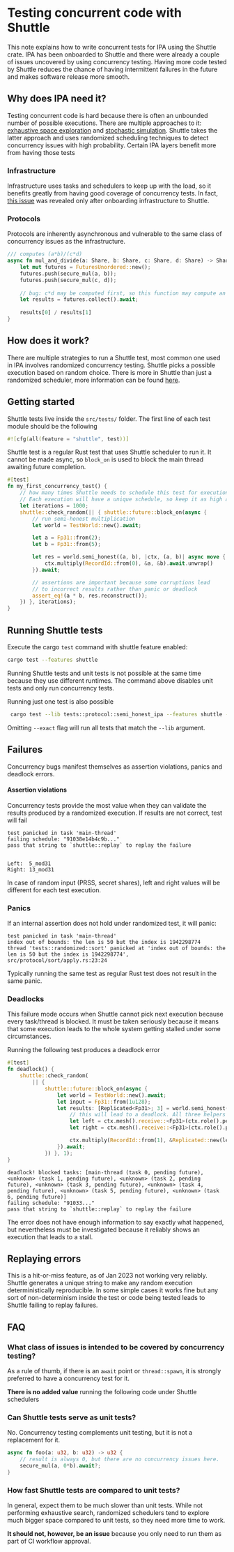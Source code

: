 # Testing concurrent code with Shuttle

This note explains how to write concurrent tests for IPA using the Shuttle crate. IPA has been onboarded to Shuttle and
there were already a couple of issues uncovered by using concurrency testing. Having more code tested by Shuttle reduces
the chance of having intermittent failures in the future and makes software release more smooth.

## Why does IPA need it?

Testing concurrent code is hard because there is often an unbounded number of possible executions. There are multiple
approaches to it: [exhaustive space exploration](https://docs.rs/loom/latest/loom/) and [stochastic simulation](https://www.microsoft.com/en-us/research/wp-content/uploads/2016/02/asplos277-pct.pdf). Shuttle takes the latter approach and uses randomized
scheduling techniques to detect concurrency issues with high probability. Certain IPA layers benefit more from having
those tests

### Infrastructure
Infrastructure uses tasks and schedulers to keep up with the load, so it benefits greatly from having good coverage
of concurrency tests. In fact, [this issue](https://github.com/private-attribution/ipa/issues/256) was revealed only
after onboarding infrastructure to Shuttle.

### Protocols
Protocols are inherently asynchronous and vulnerable to the same class of concurrency issues as the infrastructure.

```rust
/// computes (a*b)/(c*d)
async fn mul_and_divide(a: Share, b: Share, c: Share, d: Share) -> Share {
    let mut futures = FuturesUnordered::new();
    futures.push(secure_mul(a, b));
    futures.push(secure_mul(c, d));
    
    // bug: c*d may be computed first, so this function may compute an inverse of the intended result
    let results = futures.collect().await;
    
    results[0] / results[1]
}
```


## How does it work?

There are multiple strategies to run a Shuttle test, most common one used in IPA involves randomized concurrency testing.
Shuttle picks a possible execution based on random choice. There is more in Shuttle than just a randomized scheduler, more information can be found
[here](https://docs.rs/shuttle/latest/shuttle/scheduler/index.html).

## Getting started

Shuttle tests live inside the `src/tests/` folder. The first line of each test module should be the following

```rust
#![cfg(all(feature = "shuttle", test))]
```

Shuttle test is a regular Rust test that uses Shuttle scheduler to run it. It cannot be made async, so `block_on` is used
to block the main thread awaiting future completion.

```rust
#[test]
fn my_first_concurrency_test() {
    // how many times Shuttle needs to schedule this test for execution.
    // Each execution will have a unique schedule, so keep it as high as possible.
    let iterations = 1000; 
    shuttle::check_random(|| { shuttle::future::block_on(async {
        // run semi-honest multiplication
        let world = TestWorld::new().await;

        let a = Fp31::from(2);
        let b = Fp31::from(5);

        let res = world.semi_honest((a, b), |ctx, (a, b)| async move { 
            ctx.multiply(RecordId::from(0), &a, &b).await.unwrap() 
        }).await;

        // assertions are important because some corruptions lead
        // to incorrect results rather than panic or deadlock
        assert_eq!(a * b, res.reconstruct());
    }) }, iterations);
}
```

## Running Shuttle tests

Execute the cargo `test` command with shuttle feature enabled:
```bash
cargo test --features shuttle
```

Running Shuttle tests and unit tests is not possible at the same time because they use different runtimes. 
The command above disables unit tests and only run concurrency tests. 

Running just one test is also possible

```bash
 cargo test --lib tests::protocol::semi_honest_ipa --features shuttle --exact
```

Omitting `--exact` flag will run all tests that match the `--lib` argument.

## Failures

Concurrency bugs manifest themselves as assertion violations, panics and deadlock errors.

#### Assertion violations 
Concurrency tests provide the most value when they can validate the results produced by a randomized execution. If results
are not correct, test will fail

```
test panicked in task 'main-thread'
failing schedule: "91038e14b4c9b..."
pass that string to `shuttle::replay` to replay the failure


Left:  5_mod31
Right: 13_mod31
```

In case of random input (PRSS, secret shares), left and right values will be different for each test execution.

### Panics
If an internal assertion does not hold under randomized test, it will panic:

```
test panicked in task 'main-thread'
index out of bounds: the len is 50 but the index is 1942298774
thread 'tests::randomized::sort' panicked at 'index out of bounds: the len is 50 but the index is 1942298774', src/protocol/sort/apply.rs:23:24
```

Typically running the same test as regular Rust test does not result in the same panic. 


### Deadlocks
This failure mode occurs when Shuttle cannot pick next execution because every task/thread is blocked. It must be taken seriously because it means
that some execution leads to the whole system getting stalled under some circumstances.

Running the following test produces a deadlock error

```rust
#[test]
fn deadlock() {
    shuttle::check_random(
        || {
            shuttle::future::block_on(async {
                let world = TestWorld::new().await;
                let input = Fp31::from(1u128);
                let results: [Replicated<Fp31>; 3] = world.semi_honest(input, |ctx, share| async move {
                    // this will lead to a deadlock. All three helpers blocked awaiting data from peers.
                    let left = ctx.mesh().receive::<Fp31>(ctx.role().peer(Direction::Left), RecordId::from(0)).await.unwrap();
                    let right = ctx.mesh().receive::<Fp31>(ctx.role().peer(Direction::Right), RecordId::from(0)).await.unwrap();

                    ctx.multiply(RecordId::from(1), &Replicated::new(left, right), &share).await.unwrap()
                }).await;
            }) }, 1);
}
```


```
deadlock! blocked tasks: [main-thread (task 0, pending future), <unknown> (task 1, pending future), <unknown> (task 2, pending future), <unknown> (task 3, pending future), <unknown> (task 4, pending future), <unknown> (task 5, pending future), <unknown> (task 6, pending future)]
failing schedule: "91033..."
pass that string to `shuttle::replay` to replay the failure
```

The error does not have enough information to say exactly what happened, but nevertheless must be investigated because
it reliably shows an execution that leads to a stall.


## Replaying errors
This is a hit-or-miss feature, as of Jan 2023 not working very reliably. Shuttle generates a unique string to make
any random execution deterministically reproducible. In some simple cases it works fine but any sort of non-determinism
inside the test or code being tested leads to Shuttle failing to replay failures.


## FAQ

### What class of issues is intended to be covered by concurrency testing?
As a rule of thumb, if there is an `await` point or `thread::spawn`, it is strongly preferred to have a concurrency test 
for it. 

**There is no added value** running the following code under Shuttle schedulers

### Can Shuttle tests serve as unit tests?
No. Concurrency testing complements unit testing, but it is not a replacement for it. 

```rust
async fn foo(a: u32, b: u32) -> u32 {
    // result is always 0, but there are no concurrency issues here. 
    secure_mul(a, 0*b).await?;
}
```

### How fast Shuttle tests are compared to unit tests?
In general, expect them to be much slower than unit tests. While not performing exhaustive search, randomized schedulers
tend to explore much bigger space compared to unit tests, so they need more time to work. 

**It should not, however, be an issue** because you only need to run them as part of CI workflow approval.


